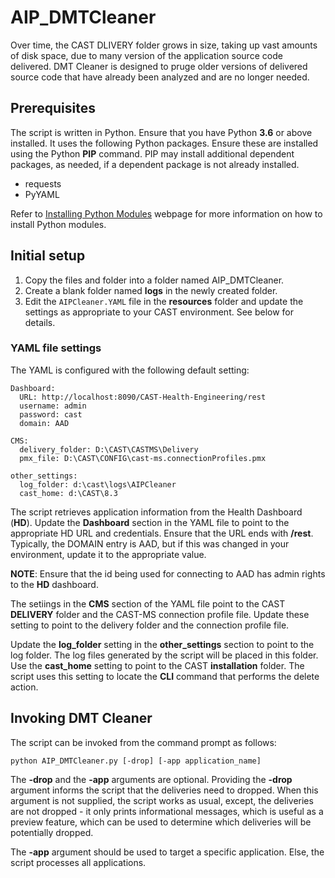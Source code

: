 # AIP_DMTCleaner
Over time, the CAST DLIVERY folder grows in size, taking up vast amounts of disk space, due to many version of the application source code delivered. DMT Cleaner is designed to pruge older versions of delivered source code that have already been analyzed and are no longer needed.

## Prerequisites
The script is written in Python. Ensure that you have Python __3.6__ or above installed. 
It uses the following Python packages. Ensure these are installed using the Python __PIP__ command. PIP may install additional dependent packages, as needed, if a dependent package is not already installed.

- requests
- PyYAML

Refer to [Installing Python Modules](https://docs.python.org/3.6/installing/) webpage for more information on how to install Python modules.

## Initial setup
1. Copy the files and folder into a folder named AIP_DMTCleaner.
2. Create a blank folder named __logs__ in the newly created folder.
3. Edit the ``AIPCleaner.YAML`` file in the __resources__ folder and update the settings as appropriate to your CAST environment. See below for details.

### YAML file settings
The YAML is configured with the following default setting:
```
Dashboard:
  URL: http://localhost:8090/CAST-Health-Engineering/rest
  username: admin
  password: cast
  domain: AAD
 
CMS:
  delivery_folder: D:\CAST\CASTMS\Delivery
  pmx_file: D:\CAST\CONFIG\cast-ms.connectionProfiles.pmx
 
other_settings:
  log_folder: d:\cast\logs\AIPCleaner
  cast_home: d:\CAST\8.3
```
The script retrieves application information from the Health Dashboard (__HD__). Update the __Dashboard__ section in the YAML file to point to the appropriate HD URL and credentials. Ensure that the URL ends with __/rest__. Typically, the DOMAIN entry is AAD, but if this was changed in your environment, update it to the appropriate value.

__NOTE__: Ensure that the id being used for connecting to AAD has admin rights to the __HD__ dashboard.

The setiings in the __CMS__ section of the YAML file point to the CAST __DELIVERY__ folder and the CAST-MS connection profile file. Update these setting to point to the delivery folder and the connection profile file.

Update the __log_folder__ setting in the __other_settings__ section to point to the log folder. The log files generated by the script will be placed in this folder. Use the __cast_home__ setting to point to the CAST __installation__ folder. The script uses this setting to locate the __CLI__ command that performs the delete action.

## Invoking DMT Cleaner
The script can be invoked from the command prompt as follows:

```
python AIP_DMTCleaner.py [-drop] [-app application_name]
```
The __-drop__ and the __-app__ arguments are optional.
Providing the __-drop__ argument informs the script that the deliveries need to dropped. When this argument is not supplied, the script works as usual, except, the deliveries are not dropped - it only prints informational messages, which is useful as a preview feature, which can be used to determine which deliveries will be potentially dropped.

The __-app__ argument should be used to target a specific application. Else, the script processes all applications.